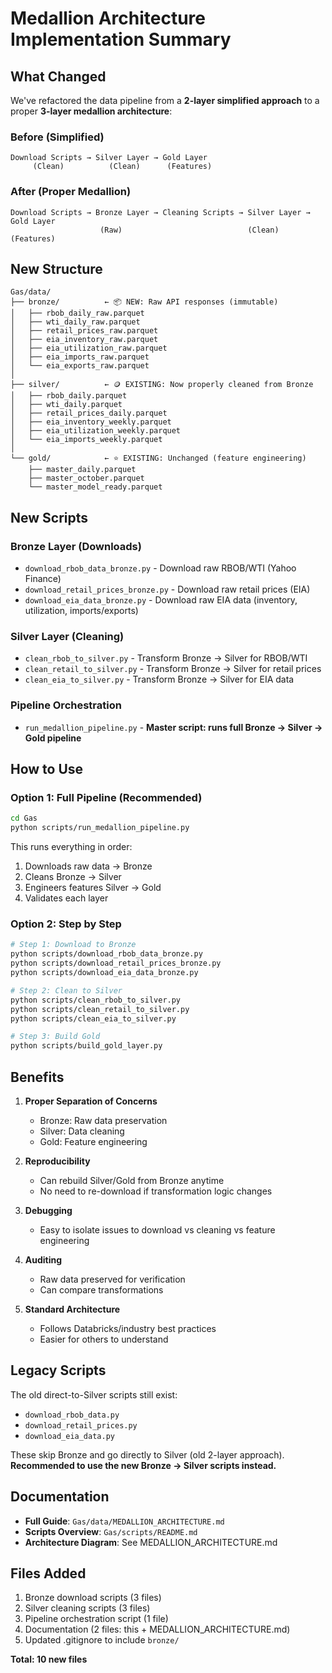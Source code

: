 # Medallion Architecture Implementation Summary

## What Changed

We've refactored the data pipeline from a **2-layer simplified approach** to a proper **3-layer medallion architecture**:

### Before (Simplified)
```
Download Scripts → Silver Layer → Gold Layer
     (Clean)          (Clean)      (Features)
```

### After (Proper Medallion)
```
Download Scripts → Bronze Layer → Cleaning Scripts → Silver Layer → Gold Layer
                    (Raw)                            (Clean)       (Features)
```

## New Structure

```
Gas/data/
├── bronze/          ← 📦 NEW: Raw API responses (immutable)
│   ├── rbob_daily_raw.parquet
│   ├── wti_daily_raw.parquet
│   ├── retail_prices_raw.parquet
│   ├── eia_inventory_raw.parquet
│   ├── eia_utilization_raw.parquet
│   ├── eia_imports_raw.parquet
│   └── eia_exports_raw.parquet
│
├── silver/          ← 🪙 EXISTING: Now properly cleaned from Bronze
│   ├── rbob_daily.parquet
│   ├── wti_daily.parquet
│   ├── retail_prices_daily.parquet
│   ├── eia_inventory_weekly.parquet
│   ├── eia_utilization_weekly.parquet
│   └── eia_imports_weekly.parquet
│
└── gold/            ← ⭐ EXISTING: Unchanged (feature engineering)
    ├── master_daily.parquet
    ├── master_october.parquet
    └── master_model_ready.parquet
```

## New Scripts

### Bronze Layer (Downloads)
- `download_rbob_data_bronze.py` - Download raw RBOB/WTI (Yahoo Finance)
- `download_retail_prices_bronze.py` - Download raw retail prices (EIA)
- `download_eia_data_bronze.py` - Download raw EIA data (inventory, utilization, imports/exports)

### Silver Layer (Cleaning)
- `clean_rbob_to_silver.py` - Transform Bronze → Silver for RBOB/WTI
- `clean_retail_to_silver.py` - Transform Bronze → Silver for retail prices
- `clean_eia_to_silver.py` - Transform Bronze → Silver for EIA data

### Pipeline Orchestration
- `run_medallion_pipeline.py` - **Master script: runs full Bronze → Silver → Gold pipeline**

## How to Use

### Option 1: Full Pipeline (Recommended)
```bash
cd Gas
python scripts/run_medallion_pipeline.py
```

This runs everything in order:
1. Downloads raw data → Bronze
2. Cleans Bronze → Silver
3. Engineers features Silver → Gold
4. Validates each layer

### Option 2: Step by Step
```bash
# Step 1: Download to Bronze
python scripts/download_rbob_data_bronze.py
python scripts/download_retail_prices_bronze.py
python scripts/download_eia_data_bronze.py

# Step 2: Clean to Silver
python scripts/clean_rbob_to_silver.py
python scripts/clean_retail_to_silver.py
python scripts/clean_eia_to_silver.py

# Step 3: Build Gold
python scripts/build_gold_layer.py
```

## Benefits

1. **Proper Separation of Concerns**
   - Bronze: Raw data preservation
   - Silver: Data cleaning
   - Gold: Feature engineering

2. **Reproducibility**
   - Can rebuild Silver/Gold from Bronze anytime
   - No need to re-download if transformation logic changes

3. **Debugging**
   - Easy to isolate issues to download vs cleaning vs feature engineering

4. **Auditing**
   - Raw data preserved for verification
   - Can compare transformations

5. **Standard Architecture**
   - Follows Databricks/industry best practices
   - Easier for others to understand

## Legacy Scripts

The old direct-to-Silver scripts still exist:
- `download_rbob_data.py`
- `download_retail_prices.py`
- `download_eia_data.py`

These skip Bronze and go directly to Silver (old 2-layer approach).
**Recommended to use the new Bronze → Silver scripts instead.**

## Documentation

- **Full Guide**: `Gas/data/MEDALLION_ARCHITECTURE.md`
- **Scripts Overview**: `Gas/scripts/README.md`
- **Architecture Diagram**: See MEDALLION_ARCHITECTURE.md

## Files Added

1. Bronze download scripts (3 files)
2. Silver cleaning scripts (3 files)
3. Pipeline orchestration script (1 file)
4. Documentation (2 files: this + MEDALLION_ARCHITECTURE.md)
5. Updated .gitignore to include `bronze/`

**Total: 10 new files**
